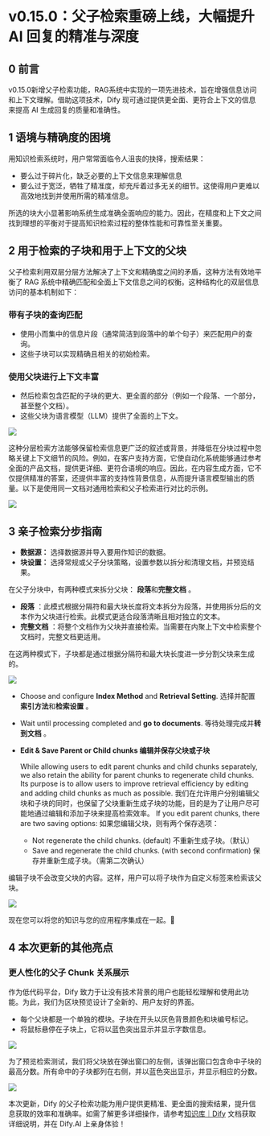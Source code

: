 # v0.15.0：父子检索重磅上线，大幅提升 AI 回复的精准与深度

## 0 前言

v0.15.0新增父子检索功能，RAG系统中实现的一项先进技术，旨在增强信息访问和上下文理解。借助这项技术，Dify 现可通过提供更全面、更符合上下文的信息来提高 AI 生成回复的质量和准确性。

## 1 语境与精确度的困境

用知识检索系统时，用户常常面临令人沮丧的抉择，搜索结果：

- 要么过于碎片化，缺乏必要的上下文信息来理解信息
- 要么过于宽泛，牺牲了精准度，却充斥着过多无关的细节。这使得用户更难以高效地找到并使用所需的精准信息。

所选的块大小显著影响系统生成准确全面响应的能力。因此，在精度和上下文之间找到理想的平衡对于提高知识检索过程的整体性能和可靠性至关重要。

## 2 用于检索的子块和用于上下文的父块

父子检索利用双层分层方法解决了上下文和精确度之间的矛盾，这种方法有效地平衡了 RAG 系统中精确匹配和全面上下文信息之间的权衡。这种结构化的双层信息访问的基本机制如下：

### 带有子块的查询匹配

- 使用小而集中的信息片段（通常简洁到段落中的单个句子）来匹配用户的查询。
- 这些子块可以实现精确且相关的初始检索。

### 使用父块进行上下文丰富

- 然后检索包含匹配的子块的更大、更全面的部分（例如一个段落、一个部分，甚至整个文档）。
- 这些父块为语言模型（LLM）提供了全面的上下文。



![](https://framerusercontent.com/images/sKznH92du2qPB6JNFjAMfAL6VE.png)

这种分层检索方法能够保留检索信息更广泛的叙述或背景，并降低在分块过程中忽略关键上下文细节的风险。例如，在客户支持方面，它使自动化系统能够通过参考全面的产品文档，提供更详细、更符合语境的响应。因此，在内容生成方面，它不仅提供精准的答案，还提供丰富的支持性背景信息，从而提升语言模型输出的质量。以下是使用同一文档对通用检索和父子检索进行对比的示例。

![](https://framerusercontent.com/images/kocZcixfdwJ5d79FXzAQZ3yy0.png)

## 3 亲子检索分步指南

- **数据源：** 选择数据源并导入要用作知识的数据。
- **块设置：** 选择常规或父子分块策略，设置参数以拆分和清理文档，并预览结果。

在父子分块中，有两种模式来拆分父块： **段落**和**完整文档** 。

  - **段落** ：此模式根据分隔符和最大块长度将文本拆分为段落，并使用拆分后的文本作为父块进行检索。此模式更适合段落清晰且相对独立的文本。
  - **完整文档** ：将整个文档作为父块并直接检索。当需要在内聚上下文中检索整个文档时，完整文档更适用。

在这两种模式下，子块都是通过根据分隔符和最大块长度进一步分割父块来生成的。

![](https://framerusercontent.com/images/AwizCYhbTkm5Zi2GlFYFoenmhco.png)

- Choose and configure **Index Method** and **Retrieval Setting**.
  选择并配置**索引方法**和**检索设置** 。

- Wait until processing completed and **go to documents**.
  等待处理完成并**转到文档** 。

- **Edit & Save Parent or Child chunks
  编辑并保存父块或子块**

  While allowing users to edit parent chunks and child chunks separately, we also retain the ability for parent chunks to regenerate child chunks. Its purpose is to allow users to improve retrieval efficiency by editing and adding child chunks as much as possible.
  我们在允许用户分别编辑父块和子块的同时，也保留了父块重新生成子块的功能，目的是为了让用户尽可能地通过编辑和添加子块来提高检索效率。
  If you edit parent chunks, there are two saving options:
  如果您编辑父块，则有两个保存选项：

  - Not regenerate the child chunks. (default)
    不重新生成子块。（默认）
  - Save and regenerate the child chunks. (with second confirmation)
    保存并重新生成子块。（需第二次确认）

编辑子块不会改变父块的内容。这样，用户可以将子块作为自定义标签来检索该父块。

![](https://framerusercontent.com/images/5ujVdD4aZhDgz2Xq5W9rg9MiKQ.png)

现在您可以将您的知识与您的应用程序集成在一起。🎉

## 4 本次更新的其他亮点

### 更人性化的父子 Chunk 关系展示

作为低代码平台，Dify 致力于让没有技术背景的用户也能轻松理解和使用此功能。为此，我们为区块预览设计了全新的、用户友好的界面。

- 每个父块都是一个单独的模块。子块在开头以灰色背景颜色和块编号标记。
- 将鼠标悬停在子块上，它将以蓝色突出显示并显示字数信息。

![](https://framerusercontent.com/images/kzCMSFolT4bU5uiTdTXVTkXU.png)

为了预览检索测试，我们将父块放在弹出窗口的左侧，该弹出窗口包含命中子块的最高分数。所有命中的子块都列在右侧，并以蓝色突出显示，并显示相应的分数。

![](https://framerusercontent.com/images/bjfnBy8UaK9SuYtPYmI3dnjkt2o.png)

本次更新，Dify 的父子检索功能为用户提供更精准、更全面的搜索结果，提升信息获取的效率和准确率。如需了解更多详细操作，请参考[知识库｜Dify](https://docs.dify.ai/guides/knowledge-base) 文档获取详细说明，并在 Dify.AI 上亲身体验！